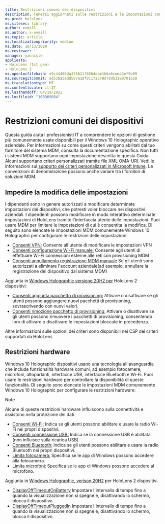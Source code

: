 ```yaml
---
title: Restrizioni comuni dei dispositivi
description: Tenersi aggiornati sulle restrizioni e le impostazioni comuni dei dispositivi per il dispositivo di realtà mista HoloLens.
ms.prod: hololens
ms.sitesec: library
author: evmill
ms.author: v-evmill
ms.topic: article
ms.localizationpriority: medium
ms.date: 10/13/2020
ms.reviewer: ''
manager: yannisle
appliesto:
- HoloLens (1st gen)
- HoloLens 2
ms.openlocfilehash: e9c44466da375611f8864eae1b6e6ceea3ef9b09
ms.sourcegitcommit: ad53ba5edd567a18f0c172578d78db3190701650
ms.translationtype: MT
ms.contentlocale: it-IT
ms.lasthandoff: 04/19/2021
ms.locfileid: "108309084"
---
```

# <a name="common-device-restrictions"></a>Restrizioni comuni dei dispositivi 

Questa guida aiuta i professionisti IT a comprendere le opzioni di gestione più comunemente usate disponibili per il Windows 10 Holographic operativo aziendale. Per informazioni su come questi criteri vengono abilitati dal tuo fornitore del sistema MDM, consulta la documentazione specifica. Non tutti i sistemi MDM supportano ogni impostazione descritta in questa Guida. Alcuni supportano criteri personalizzati tramite file XML OMA-URI. Vedi le informazioni sul [supporto dei criteri personalizzati in Microsoft Intune](https://docs.microsoft.com/mem/intune/configuration/custom-settings-windows-10). Le convenzioni di denominazione possono anche variare tra i fornitori di soluzioni MDM.

## <a name="prevent-changing-of-settings"></a>Impedire la modifica delle impostazioni
I dipendenti sono in genere autorizzati a modificare determinate impostazioni dei dispositivi, che potresti voler bloccare nei dispositivi aziendali. I dipendenti possono modificare in modo interattivo determinate impostazioni di HoloLens tramite l'interfaccia utente delle impostazioni. Puoi usare MDM per limitare le impostazioni di cui è consentita la modifica. Di seguito sono elencate le impostazioni MDM comunemente Windows 10 Holographic per configurare le restrizioni delle impostazioni:
-   [Consenti VPN:](https://docs.microsoft.com/windows/client-management/mdm/policy-csp-settings#settings-allowvpn) Consente all'utente di modificare le impostazioni VPN
-   [Consenti configurazione Wi-Fi manuale:](https://docs.microsoft.com/windows/client-management/mdm/policy-csp-wifi#wifi-allowmanualwificonfiguration) Consente agli utenti di effettuare Wi-Fi connessioni esterne alle reti con provisioning MDM
-   [Consenti annullamento registrazione MDM manuale](https://docs.microsoft.com/windows/client-management/mdm/policy-csp-experience#experience-allowmanualmdmunenrollment) Se gli utenti sono autorizzati a eliminare l'account aziendale(ad esempio, annullare la registrazione del dispositivo dal sistema MDM)

Aggiunta in [Windows Holographic versione 20H2 per](hololens-release-notes.md#windows-holographic-version-20h2) HoloLens 2 dispositivi:
- [Consenti aggiunta pacchetto di provisioning:](https://docs.microsoft.com/windows/client-management/mdm/policy-csp-security#security-allowaddprovisioningpackage) Attivare o disattivare se gli utenti possono aggiungere nuovi pacchetti di provisioning, sovrascrivendo con nuovi valori.
- [Consenti rimozione pacchetto di provisioning:](https://docs.microsoft.com/windows/client-management/mdm/policy-csp-security#security-allowremoveprovisioningpackage) Attivare o disattivare se gli utenti possono rimuovere i pacchetti di provisioning, consentendo loro di attivare o disattivare le impostazioni bloccate in precedenza.

Altre informazioni sulle opzioni dei criteri sono [](https://docs.microsoft.com/windows/client-management/mdm/policy-csps-supported-by-hololens2) disponibili nei CSP dei criteri supportati da HoloLens

## <a name="hardware-restrictions"></a>Restrizioni hardware
Windows 10 Holographic dispositivi usano una tecnologia all'avanguardia che include funzionalità hardware comuni, ad esempio fotocamere, microfoni, altoparlanti, interfacce USB, interfacce Bluetooth e Wi-Fi. Puoi usare le restrizioni hardware per controllare la disponibilità di queste funzionalità.
Di seguito sono elencate le impostazioni MDM comunemente Windows 10 Holographic per configurare le restrizioni hardware:

> [!NOTE]
> Alcune di queste restrizioni hardware influiscono sulla connettività e assistono nella protezione dei dati.

-   [Consenti Wi-Fi:](https://docs.microsoft.com/windows/client-management/mdm/policy-csp-wifi#wifi-allowwifi) Indica se gli utenti possono abilitare e usare la radio Wi-Fi nei propri dispositivi.
-   [Consenti connessione USB:](https://docs.microsoft.com/windows/client-management/mdm/policy-csp-connectivity#connectivity-allowusbconnection) Indica se la connessione USB è abilitata (non influisce sulla ricarica USB).
-   [Consenti Bluetooth:](https://docs.microsoft.com/windows/client-management/mdm/policy-csp-connectivity#connectivity-allowbluetooth) Indica se gli utenti possono abilitare e usare la radio Bluetooth nei propri dispositivi.
-   [Limita fotocamera:](https://docs.microsoft.com/windows/client-management/mdm/policy-csp-privacy#privacy-letappsaccesscamera) Specifica se le app di Windows possono accedere alla fotocamera.
-   [Limita microfoni:](https://docs.microsoft.com/windows/client-management/mdm/policy-csp-privacy#privacy-letappsaccessmicrophone) Specifica se le app di Windows possono accedere al microfono.

Aggiunta in [Windows Holographic, verison 20H2](hololens-release-notes.md#windows-holographic-version-20h2) per HoloLens 2 dispositivi. 
- [DisplayOffTimeoutOnBattery](https://docs.microsoft.com/windows/client-management/mdm/policy-csp-power#power-displayofftimeoutonbattery) Impostare l'intervallo di tempo fino a quando la visualizzazione non si spegne e, disattivando lo schermo, blocca il dispositivo. 
- [DisplayOffTimeoutPluggedIn](https://docs.microsoft.com/windows/client-management/mdm/policy-csp-power#power-displayofftimeoutpluggedin) Impostare l'intervallo di tempo fino a quando la visualizzazione non si spegne e, disattivando lo schermo, blocca il dispositivo. 
